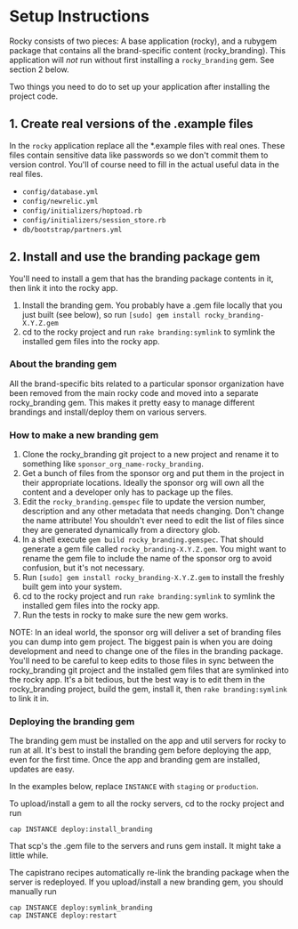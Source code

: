 # Setup Instructions

Rocky consists of two pieces: A base application (rocky), and a rubygem package that contains all the brand-specific content (rocky\_branding). This application will *not* run without first installing a `rocky_branding` gem.  See section 2 below.

Two things you need to do to set up your application after installing the project code.

## 1. Create real versions of the .example files

In the `rocky` application replace all the *.example files with real ones.  These files contain sensitive data like passwords so we don't commit them to version control.  You'll of course need to fill in the actual useful data in the real files.

  * `config/database.yml`
  * `config/newrelic.yml`
  * `config/initializers/hoptoad.rb`
  * `config/initializers/session_store.rb`
  * `db/bootstrap/partners.yml`

## 2. Install and use the branding package gem

You'll need to install a gem that has the branding package contents in it, then link it into the rocky app.

1. Install the branding gem.  You probably have a .gem file locally that you just built (see below), so run `[sudo] gem install rocky_branding-X.Y.Z.gem`
2. cd to the rocky project and run `rake branding:symlink` to symlink the installed gem files into the rocky app.

### About the branding gem

All the brand-specific bits related to a particular sponsor organization have been removed from the main rocky code and moved into a separate rocky\_branding gem.  This makes it pretty easy to manage different brandings and install/deploy them on various servers.

### How to make a new branding gem

1. Clone the rocky\_branding git project to a new project and rename it to something like `sponsor_org_name-rocky_branding`.
2. Get a bunch of files from the sponsor org and put them in the project in their appropriate locations.  Ideally the sponsor org will own all the content and a developer only has to package up the files.
3. Edit the `rocky_branding.gemspec` file to update the version number, description and any other metadata that needs changing.  Don't change the name attribute!  You shouldn't ever need to edit the list of files since they are generated dynamically from a directory glob.
4. In a shell execute `gem build rocky_branding.gemspec`.  That should generate a gem file called `rocky_branding-X.Y.Z.gem`. You might want to rename the gem file to include the name of the sponsor org to avoid confusion, but it's not necessary.
5. Run `[sudo] gem install rocky_branding-X.Y.Z.gem` to install the freshly built gem into your system.
6. cd to the rocky project and run `rake branding:symlink` to symlink the installed gem files into the rocky app.
7. Run the tests in rocky to make sure the new gem works.

NOTE: In an ideal world, the sponsor org will deliver a set of branding files you can dump into gem project.  The biggest pain is when you are doing development and need to change one of the files in the branding package.  You'll need to be careful to keep edits to those files in sync between the rocky\_branding git project and the installed gem files that are symlinked into the rocky app.  It's a bit tedious, but the best way is to edit them in the rocky\_branding project, build the gem, install it, then `rake branding:symlink` to link it in.

### Deploying the branding gem

The branding gem must be installed on the app and util servers for rocky to run at all. It's best to install the branding gem before deploying the app, even for the first time.  Once the app and branding gem are installed, updates are easy.

In the examples below, replace `INSTANCE` with `staging` or `production`.

To upload/install a gem to all the rocky servers, cd to the rocky project and run

    cap INSTANCE deploy:install_branding

That scp's the .gem file to the servers and runs gem install.  It might take a little while.

The capistrano recipes automatically re-link the branding package when the server is redeployed.  If you upload/install a new branding gem, you should manually run

    cap INSTANCE deploy:symlink_branding
    cap INSTANCE deploy:restart

